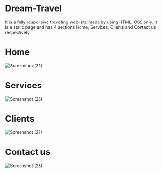 # Dream-Travel
It is a fully responsive travelling web-site made by using HTML, CSS only.
It is a static page and has 4 sections Home, Services, Clients and Contact us respectively.
# Home
![Screenshot (25)](https://user-images.githubusercontent.com/72193872/100201670-52d6be80-2f26-11eb-8eda-26dc41af55e6.png)
# Services
![Screenshot (26)](https://user-images.githubusercontent.com/72193872/100201683-579b7280-2f26-11eb-91d6-675b158f0ae9.png)
# Clients
![Screenshot (27)](https://user-images.githubusercontent.com/72193872/100201697-5bc79000-2f26-11eb-8e49-b2694caab1d5.png)
# Contact us
![Screenshot (28)](https://user-images.githubusercontent.com/72193872/100201699-5bc79000-2f26-11eb-8f72-d2258ce05387.png)
